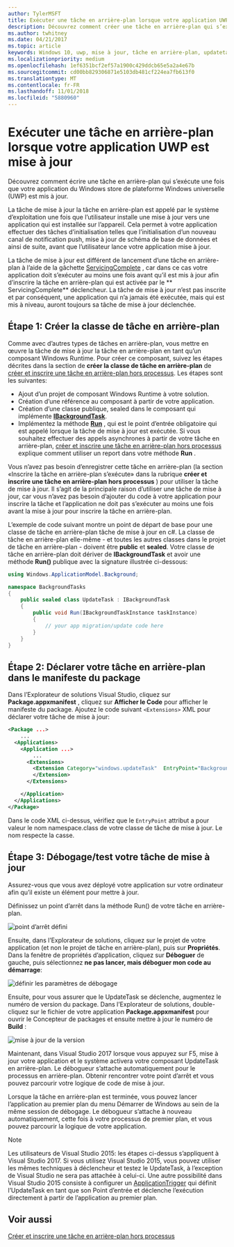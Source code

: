 ```yaml
---
author: TylerMSFT
title: Exécuter une tâche en arrière-plan lorsque votre application UWP est mise à jour
description: Découvrez comment créer une tâche en arrière-plan qui s’exécute lorsque votre application du Windows Store de la plateforme Windows universelle (UWP) est mise à jour.
ms.author: twhitney
ms.date: 04/21/2017
ms.topic: article
keywords: Windows 10, uwp, mise à jour, tâche en arrière-plan, updatetask, tâche en arrière-plan
ms.localizationpriority: medium
ms.openlocfilehash: 1ef6351bcf2ef57a1900c429ddcb65e5a2a4e67b
ms.sourcegitcommit: cd00bb829306871e5103db481cf224ea7fb613f0
ms.translationtype: MT
ms.contentlocale: fr-FR
ms.lasthandoff: 11/01/2018
ms.locfileid: "5880960"
---
```

# <a name="run-a-background-task-when-your-uwp-app-is-updated"></a>Exécuter une tâche en arrière-plan lorsque votre application UWP est mise à jour

Découvrez comment écrire une tâche en arrière-plan qui s’exécute une fois que votre application du Windows store de plateforme Windows universelle (UWP) est mis à jour.

La tâche de mise à jour la tâche en arrière-plan est appelé par le système d’exploitation une fois que l’utilisateur installe une mise à jour vers une application qui est installée sur l’appareil. Cela permet à votre application effectuer des tâches d’initialisation telles que l’initialisation d’un nouveau canal de notification push, mise à jour de schéma de base de données et ainsi de suite, avant que l’utilisateur lance votre application mise à jour.

La tâche de mise à jour est différent de lancement d’une tâche en arrière-plan à l’aide de la gâchette [ServicingComplete](https://docs.microsoft.com/uwp/api/Windows.ApplicationModel.Background.SystemTriggerType) , car dans ce cas votre application doit s’exécuter au moins une fois avant qu’il est mis à jour afin d’inscrire la tâche en arrière-plan qui est activée par le ** ServicingComplete** déclencheur.  La tâche de mise à jour n’est pas inscrite et par conséquent, une application qui n’a jamais été exécutée, mais qui est mis à niveau, auront toujours sa tâche de mise à jour déclenchée.

## <a name="step-1-create-the-background-task-class"></a>Étape 1: Créer la classe de tâche en arrière-plan

Comme avec d’autres types de tâches en arrière-plan, vous mettre en œuvre la tâche de mise à jour la tâche en arrière-plan en tant qu’un composant Windows Runtime. Pour créer ce composant, suivez les étapes décrites dans la section de **créer la classe de tâche en arrière-plan** de [créer et inscrire une tâche en arrière-plan hors processus](https://docs.microsoft.com/windows/uwp/launch-resume/create-and-register-a-background-task). Les étapes sont les suivantes:

- Ajout d’un projet de composant Windows Runtime à votre solution.
- Création d’une référence au composant à partir de votre application.
- Création d’une classe publique, sealed dans le composant qui implémente [**IBackgroundTask**](https://msdn.microsoft.com/library/windows/apps/br224794).
- Implémentez la méthode [**Run**](https://msdn.microsoft.com/library/windows/apps/br224811) , qui est le point d’entrée obligatoire qui est appelé lorsque la tâche de mise à jour est exécutée. Si vous souhaitez effectuer des appels asynchrones à partir de votre tâche en arrière-plan, [créer et inscrire une tâche en arrière-plan hors processus](https://docs.microsoft.com/windows/uwp/launch-resume/create-and-register-a-background-task) explique comment utiliser un report dans votre méthode **Run** .

Vous n’avez pas besoin d’enregistrer cette tâche en arrière-plan (la section «Inscrire la tâche en arrière-plan s’exécute» dans la rubrique **créer et inscrire une tâche en arrière-plan hors processus** ) pour utiliser la tâche de mise à jour. Il s’agit de la principale raison d’utiliser une tâche de mise à jour, car vous n’avez pas besoin d’ajouter du code à votre application pour inscrire la tâche et l’application ne doit pas s’exécuter au moins une fois avant la mise à jour pour inscrire la tâche en arrière-plan.

L’exemple de code suivant montre un point de départ de base pour une classe de tâche en arrière-plan tâche de mise à jour en c#. La classe de tâche en arrière-plan elle-même - et toutes les autres classes dans le projet de tâche en arrière-plan - doivent être **public** et **sealed**. Votre classe de tâche en arrière-plan doit dériver de **IBackgroundTask** et avoir une méthode **Run()** publique avec la signature illustrée ci-dessous:

```cs
using Windows.ApplicationModel.Background;

namespace BackgroundTasks
{
    public sealed class UpdateTask : IBackgroundTask
    {
        public void Run(IBackgroundTaskInstance taskInstance)
        {
            // your app migration/update code here
        }
    }
}
```

## <a name="step-2-declare-your-background-task-in-the-package-manifest"></a>Étape 2: Déclarer votre tâche en arrière-plan dans le manifeste du package

Dans l’Explorateur de solutions Visual Studio, cliquez sur **Package.appxmanifest** , cliquez sur **Afficher le Code** pour afficher le manifeste du package. Ajoutez le code suivant `<Extensions>` XML pour déclarer votre tâche de mise à jour:

```XML
<Package ...>
    ...
  <Applications>  
    <Application ...>  
        ...
      <Extensions>  
        <Extension Category="windows.updateTask"  EntryPoint="BackgroundTasks.UpdateTask">  
        </Extension>  
      </Extensions>

    </Application>  
  </Applications>  
</Package>
```

Dans le code XML ci-dessus, vérifiez que le `EntryPoint` attribut a pour valeur le nom namespace.class de votre classe de tâche de mise à jour. Le nom respecte la casse.

## <a name="step-3-debugtest-your-update-task"></a>Étape 3: Débogage/test votre tâche de mise à jour

Assurez-vous que vous avez déployé votre application sur votre ordinateur afin qu’il existe un élément pour mettre à jour.

Définissez un point d’arrêt dans la méthode Run() de votre tâche en arrière-plan.

![point d’arrêt défini](images/run-func-breakpoint.png)

Ensuite, dans l’Explorateur de solutions, cliquez sur le projet de votre application (et non le projet de tâche en arrière-plan), puis sur **Propriétés**. Dans la fenêtre de propriétés d’application, cliquez sur **Déboguer** de gauche, puis sélectionnez **ne pas lancer, mais déboguer mon code au démarrage**:

![définir les paramètres de débogage](images/do-not-launch-but-debug.png)

Ensuite, pour vous assurer que le UpdateTask se déclenche, augmentez le numéro de version du package. Dans l’Explorateur de solutions, double-cliquez sur le fichier de votre application **Package.appxmanifest** pour ouvrir le Concepteur de packages et ensuite mettre à jour le numéro de **Build** :

![mise à jour de la version](images/bump-version.png)

Maintenant, dans Visual Studio 2017 lorsque vous appuyez sur F5, mise à jour votre application et le système activera votre composant UpdateTask en arrière-plan. Le débogueur s’attache automatiquement pour le processus en arrière-plan. Obtenir rencontrer votre point d’arrêt et vous pouvez parcourir votre logique de code de mise à jour.

Lorsque la tâche en arrière-plan est terminée, vous pouvez lancer l’application au premier plan du menu Démarrer de Windows au sein de la même session de débogage. Le débogueur s’attache à nouveau automatiquement, cette fois à votre processus de premier plan, et vous pouvez parcourir la logique de votre application.

> [!NOTE]
> Les utilisateurs de Visual Studio 2015: les étapes ci-dessus s’appliquent à Visual Studio 2017. Si vous utilisez Visual Studio 2015, vous pouvez utiliser les mêmes techniques à déclencheur et testez le UpdateTask, à l’exception de Visual Studio ne sera pas attachée à celui-ci. Une autre possibilité dans Visual Studio 2015 consiste à configurer un [ApplicationTrigger](https://docs.microsoft.com/windows/uwp/launch-resume/trigger-background-task-from-app) qui définit l’UpdateTask en tant que son Point d’entrée et déclenche l’exécution directement à partir de l’application au premier plan.

## <a name="see-also"></a>Voir aussi

[Créer et inscrire une tâche en arrière-plan hors processus](https://docs.microsoft.com/windows/uwp/launch-resume/create-and-register-a-background-task)
